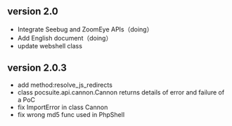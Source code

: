
version 2.0
---------------
* Integrate Seebug and ZoomEye APIs（doing）
* Add English document（doing）
* update webshell class



version 2.0.3
--------------
* add method:resolve_js_redirects
* class pocsuite.api.cannon.Cannon returns details of  error and failure of a PoC
* fix ImportError in class Cannon
* fix wrong md5 func used in PhpShell
